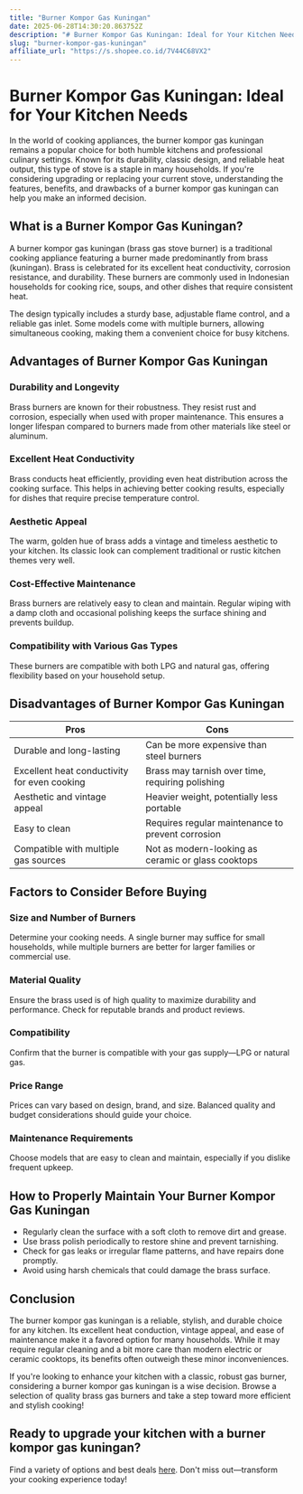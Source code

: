 ```yaml
---
title: "Burner Kompor Gas Kuningan"
date: 2025-06-28T14:30:20.863752Z
description: "# Burner Kompor Gas Kuningan: Ideal for Your Kitchen Needs..."
slug: "burner-kompor-gas-kuningan"
affiliate_url: "https://s.shopee.co.id/7V44C68VX2"
---
```

# Burner Kompor Gas Kuningan: Ideal for Your Kitchen Needs

In the world of cooking appliances, the burner kompor gas kuningan remains a popular choice for both humble kitchens and professional culinary settings. Known for its durability, classic design, and reliable heat output, this type of stove is a staple in many households. If you're considering upgrading or replacing your current stove, understanding the features, benefits, and drawbacks of a burner kompor gas kuningan can help you make an informed decision.

## What is a Burner Kompor Gas Kuningan?

A burner kompor gas kuningan (brass gas stove burner) is a traditional cooking appliance featuring a burner made predominantly from brass (kuningan). Brass is celebrated for its excellent heat conductivity, corrosion resistance, and durability. These burners are commonly used in Indonesian households for cooking rice, soups, and other dishes that require consistent heat.

The design typically includes a sturdy base, adjustable flame control, and a reliable gas inlet. Some models come with multiple burners, allowing simultaneous cooking, making them a convenient choice for busy kitchens.

## Advantages of Burner Kompor Gas Kuningan

### Durability and Longevity

Brass burners are known for their robustness. They resist rust and corrosion, especially when used with proper maintenance. This ensures a longer lifespan compared to burners made from other materials like steel or aluminum.

### Excellent Heat Conductivity

Brass conducts heat efficiently, providing even heat distribution across the cooking surface. This helps in achieving better cooking results, especially for dishes that require precise temperature control.

### Aesthetic Appeal

The warm, golden hue of brass adds a vintage and timeless aesthetic to your kitchen. Its classic look can complement traditional or rustic kitchen themes very well.

### Cost-Effective Maintenance

Brass burners are relatively easy to clean and maintain. Regular wiping with a damp cloth and occasional polishing keeps the surface shining and prevents buildup.

### Compatibility with Various Gas Types

These burners are compatible with both LPG and natural gas, offering flexibility based on your household setup.

## Disadvantages of Burner Kompor Gas Kuningan

| **Pros** | **Cons** |
|---|---|
| Durable and long-lasting | Can be more expensive than steel burners |
| Excellent heat conductivity for even cooking | Brass may tarnish over time, requiring polishing |
| Aesthetic and vintage appeal | Heavier weight, potentially less portable |
| Easy to clean | Requires regular maintenance to prevent corrosion |
| Compatible with multiple gas sources | Not as modern-looking as ceramic or glass cooktops |

## Factors to Consider Before Buying

### Size and Number of Burners

Determine your cooking needs. A single burner may suffice for small households, while multiple burners are better for larger families or commercial use.

### Material Quality

Ensure the brass used is of high quality to maximize durability and performance. Check for reputable brands and product reviews.

### Compatibility 

Confirm that the burner is compatible with your gas supply—LPG or natural gas.

### Price Range

Prices can vary based on design, brand, and size. Balanced quality and budget considerations should guide your choice.

### Maintenance Requirements

Choose models that are easy to clean and maintain, especially if you dislike frequent upkeep.

## How to Properly Maintain Your Burner Kompor Gas Kuningan

- Regularly clean the surface with a soft cloth to remove dirt and grease.
- Use brass polish periodically to restore shine and prevent tarnishing.
- Check for gas leaks or irregular flame patterns, and have repairs done promptly.
- Avoid using harsh chemicals that could damage the brass surface.

## Conclusion

The burner kompor gas kuningan is a reliable, stylish, and durable choice for any kitchen. Its excellent heat conduction, vintage appeal, and ease of maintenance make it a favored option for many households. While it may require regular cleaning and a bit more care than modern electric or ceramic cooktops, its benefits often outweigh these minor inconveniences.

If you're looking to enhance your kitchen with a classic, robust gas burner, considering a burner kompor gas kuningan is a wise decision. Browse a selection of quality brass gas burners and take a step toward more efficient and stylish cooking!

## Ready to upgrade your kitchen with a burner kompor gas kuningan? 

Find a variety of options and best deals [here](https://s.shopee.co.id/7V44C68VX2). Don't miss out—transform your cooking experience today!